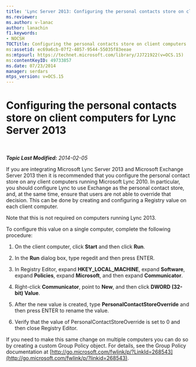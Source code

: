 ```yaml
---
title: 'Lync Server 2013: Configuring the personal contacts store on client computers'
ms.reviewer: 
ms.author: v-lanac
author: lanachin
f1.keywords:
- NOCSH
TOCTitle: Configuring the personal contacts store on client computers
ms:assetid: ec69a6cb-07f2-4057-9544-55035f83eeae
ms:mtpsurl: https://technet.microsoft.com/library/JJ721922(v=OCS.15)
ms:contentKeyID: 49733857
ms.date: 07/23/2014
manager: serdars
mtps_version: v=OCS.15
---
```


<div data-xmlns="http://www.w3.org/1999/xhtml">

<div class="topic" data-xmlns="http://www.w3.org/1999/xhtml" data-msxsl="urn:schemas-microsoft-com:xslt" data-cs="http://msdn.microsoft.com/en-us/">

<div data-asp="http://msdn2.microsoft.com/asp">

# Configuring the personal contacts store on client computers for Lync Server 2013

</div>

<div id="mainSection">

<div id="mainBody">

<span> </span>

_**Topic Last Modified:** 2014-02-05_

If you are integrating Microsoft Lync Server 2013 and Microsoft Exchange Server 2013 then it is recommended that you configure the personal contact store on any client computers running Microsoft Lync 2010. In particular, you should configure Lync to use Exchange as the personal contact store, and, at the same time, ensure that users are not able to override that decision. This can be done by creating and configuring a Registry value on each client computer.

Note that this is not required on computers running Lync 2013.

To configure this value on a single computer, complete the following procedure:

1.  On the client computer, click **Start** and then click **Run**.

2.  In the **Run** dialog box, type regedit and then press ENTER.

3.  In Registry Editor, expand **HKEY\_LOCAL\_MACHINE**, expand **Software**, expand **Policies**, expand **Microsoft**, and then expand **Communicator**.

4.  Right-click **Communicator**, point to **New**, and then click **DWORD (32-bit) Value**.

5.  After the new value is created, type **PersonalContactStoreOverride** and then press ENTER to rename the value.

6.  Verify that the value of PersonalContactStoreOverride is set to 0 and then close Registry Editor.

If you need to make this same change on multiple computers you can do so by creating a custom Group Policy object. For details, see the Group Policy documentation at [http://go.microsoft.com/fwlink/p/?LinkId=268543](http://go.microsoft.com/fwlink/p/?linkid=268543).

</div>

<span> </span>

</div>

</div>

</div>

